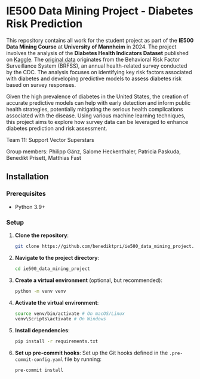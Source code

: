# IE500 Data Mining Project - Diabetes Risk Prediction

This repository contains all work for the student project as part of the **IE500 Data Mining Course** at **University of Mannheim** in 2024.
The project involves the analysis of the **Diabetes Health Indicators Dataset** published on [Kaggle](https://www.kaggle.com/datasets/alexteboul/diabetes-health-indicators-dataset/data). The [original data](https://www.cdc.gov/brfss/annual_data/annual_2015.html) originates from the Behavioral Risk Factor Surveillance System (BRFSS), an annual health-related survey conducted by the CDC. The analysis focuses on identifying key risk factors associated with diabetes and developing predictive models to assess diabetes risk based on survey responses.

Given the high prevalence of diabetes in the United States, the creation of accurate predictive models can help with early detection and inform public health strategies, potentially mitigating the serious health complications associated with the disease. Using various machine learning techniques, this project aims to explore how survey data can be leveraged to enhance diabetes prediction and risk assessment.


Team 11: Support Vector Superstars

Group members:
Philipp Gänz,
Salome Heckenthaler,
Patricia Paskuda,
Benedikt Prisett,
Matthias Fast


## Installation

### Prerequisites
- Python 3.9+

### Setup

1. **Clone the repository**:
    ```bash
    git clone https://github.com/benediktpri/ie500_data_mining_project.git
    ```
2. **Navigate to the project directory**:
    ```bash
    cd ie500_data_mining_project
    ```

3. **Create a virtual environment** (optional, but recommended):
    ```bash
    python -m venv venv
    ```

4. **Activate the virtual environment**:
    ```bash
    source venv/bin/activate # On macOS/Linux
    venv\Scripts\activate # On Windows
    ```

5. **Install dependencies**:
    ```bash
    pip install -r requirements.txt
    ```

6. **Set up pre-commit hooks**:
Set up the Git hooks defined in the `.pre-commit-config.yaml` file by running:
    ```bash
    pre-commit install
    ```
